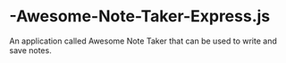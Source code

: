 # -Awesome-Note-Taker-Express.js
An application called  Awesome Note Taker that can be used to write and save notes.

